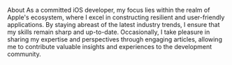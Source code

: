About
As a committed iOS developer, my focus lies within the realm of Apple's ecosystem, where I excel in constructing resilient and user-friendly applications. By staying abreast of the latest industry trends, I ensure that my skills remain sharp and up-to-date. Occasionally, I take pleasure in sharing my expertise and perspectives through engaging articles, allowing me to contribute valuable insights and experiences to the development community.

<!---
tgarayua/tgarayua is a ✨ special ✨ repository because its `README.md` (this file) appears on your GitHub profile.
You can click the Preview link to take a look at your changes.
--->
